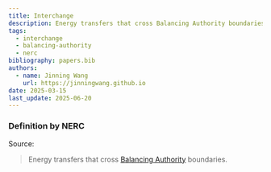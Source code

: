 ```yaml
---
title: Interchange
description: Energy transfers that cross Balancing Authority boundaries.
tags:
  - interchange
  - balancing-authority
  - nerc
bibliography: papers.bib
authors:
  - name: Jinning Wang
    url: https://jinningwang.github.io
date: 2025-03-15
last_update: 2025-06-20
---
```


### Definition by NERC

Source: <d-cite key="nerc2024glossary"></d-cite>

> Energy transfers that cross [Balancing Authority](/wiki/balancing-authority) boundaries.
